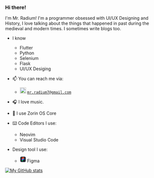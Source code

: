 ### Hi there!
I'm Mr. Radium! I'm a programmer obsessed with UI/UX Designing and History, I love talking about the things that happened in past during the medieval and modern times. I sometimes write blogs too.

- I know
  - Flutter
  - Python
  - Selenium
  - Flask
  - UI/UX Desiging

- 📫 You can reach me via:
  - <a href="#"><img width="20px" height="20px" src="https://github.com/MrRadium/MrRadium/blob/main/assets/gmail.ico"></a> [`mr.radium7@gmail.com`](mailto:mr.radium7@gmail.com)

- 🎧 I love music.
- 🐧 I use Zorin OS Core
- ⌨️ Code Editors I use:
  - Neovim
  - Visual Studio Code
- Design tool I use:
  - <img src="/assets/figma.png" alt="Figma Logo" width="20px" height="20px"/> Figma

[![My GitHub stats](https://github-readme-stats.vercel.app/api?username=MrRadium&show_icons=true&theme=ayu-mirage&hide=stars)](https://github.com/anuraghazra/github-readme-stats)
